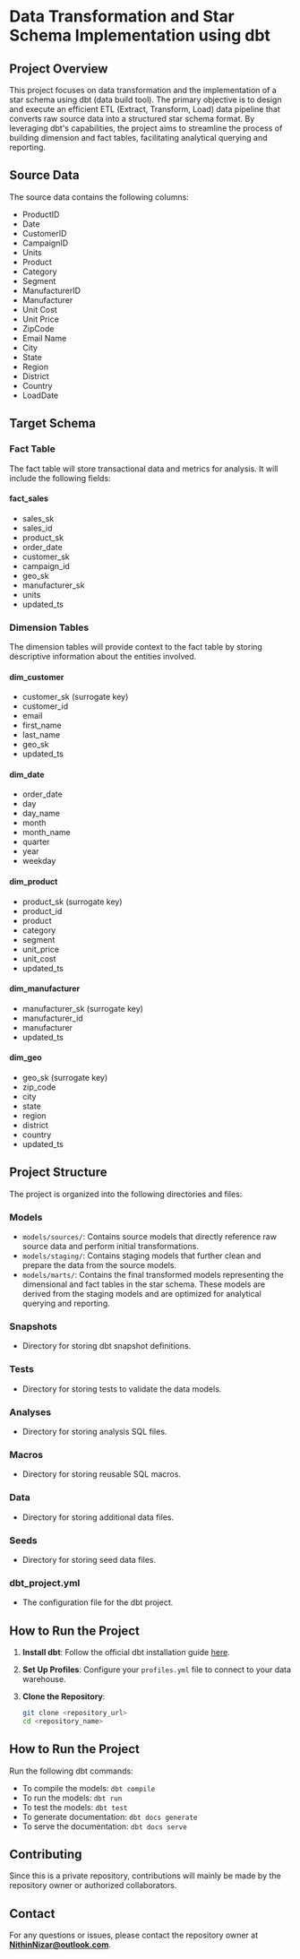 # Data Transformation and Star Schema Implementation using dbt

## Project Overview

This project focuses on data transformation and the implementation of a star schema using dbt (data build tool). The primary objective is to design and execute an efficient ETL (Extract, Transform, Load) data pipeline that converts raw source data into a structured star schema format. By leveraging dbt's capabilities, the project aims to streamline the process of building dimension and fact tables, facilitating analytical querying and reporting.

## Source Data

The source data contains the following columns:
- ProductID
- Date
- CustomerID
- CampaignID
- Units
- Product
- Category
- Segment
- ManufacturerID
- Manufacturer
- Unit Cost
- Unit Price
- ZipCode
- Email Name
- City
- State
- Region
- District
- Country
- LoadDate

## Target Schema

### Fact Table

The fact table will store transactional data and metrics for analysis. It will include the following fields:
#### fact_sales
  - sales_sk
  - sales_id
  - product_sk
  - order_date
  - customer_sk
  - campaign_id
  - geo_sk
  - manufacturer_sk
  - units
  - updated_ts

### Dimension Tables

The dimension tables will provide context to the fact table by storing descriptive information about the entities involved.

#### dim_customer
- customer_sk (surrogate key)
- customer_id
- email
- first_name
- last_name
- geo_sk
- updated_ts

#### dim_date
- order_date
- day
- day_name
- month
- month_name
- quarter
- year
- weekday

#### dim_product
- product_sk (surrogate key)
- product_id
- product
- category
- segment
- unit_price
- unit_cost
- updated_ts

#### dim_manufacturer
- manufacturer_sk (surrogate key)
- manufacturer_id
- manufacturer
- updated_ts

#### dim_geo
- geo_sk (surrogate key)
- zip_code
- city
- state
- region
- district
- country
- updated_ts

## Project Structure

The project is organized into the following directories and files:


### Models

- `models/sources/`: Contains source models that directly reference raw source data and perform initial transformations.
- `models/staging/`: Contains staging models that further clean and prepare the data from the source models.
- `models/marts/`: Contains the final transformed models representing the dimensional and fact tables in the star schema. These models are derived from the staging models and are optimized for analytical querying and reporting.

### Snapshots

- Directory for storing dbt snapshot definitions.

### Tests

- Directory for storing tests to validate the data models.

### Analyses

- Directory for storing analysis SQL files.

### Macros

- Directory for storing reusable SQL macros.

### Data

- Directory for storing additional data files.

### Seeds

- Directory for storing seed data files.

### dbt_project.yml

- The configuration file for the dbt project.

## How to Run the Project

1. **Install dbt**: Follow the official dbt installation guide [here](https://docs.getdbt.com/docs/installation).

2. **Set Up Profiles**: Configure your `profiles.yml` file to connect to your data warehouse.

3. **Clone the Repository**:
   ```bash
   git clone <repository_url>
   cd <repository_name>
   
## How to Run the Project

Run the following dbt commands:

- To compile the models: `dbt compile`
- To run the models: `dbt run`
- To test the models: `dbt test`
- To generate documentation: `dbt docs generate`
- To serve the documentation: `dbt docs serve`

## Contributing

Since this is a private repository, contributions will mainly be made by the repository owner or authorized collaborators.

## Contact

For any questions or issues, please contact the repository owner at **NithinNizar@outlook.com**.
